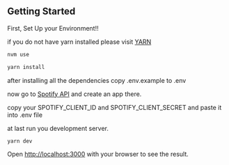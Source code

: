 ## Getting Started

First, Set Up your Environment!!

if you do not have yarn installed please visit [YARN](https://yarnpkg.com/getting-started/install)

```bash
nvm use
```

```bash
yarn install
```

after installing all the dependencies copy .env.example to .env

now go to [Spotify API](https://developer.spotify.com/dashboard) and create an app there.

copy your SPOTIFY_CLIENT_ID and SPOTIFY_CLIENT_SECRET and paste it into .env file

at last run you development server.

```bash
yarn dev
```

Open [http://localhost:3000](http://localhost:3000) with your browser to see the result.